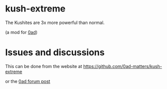 # kush-extreme

The Kushites are 3x more powerful than normal.

(a mod for [0ad](https://play0ad.com/))

# Issues and discussions

This can be done from the website at
https://github.com/0ad-matters/kush-extreme

or the [0ad forum
post](https://wildfiregames.com/forum/topic/91251-kush-extreme/)

